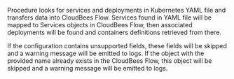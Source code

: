 Procedure looks for services and deployments in Kubernetes
YAML file and transfers data into CloudBees Flow. Services found
in YAML file will be mapped to Services objects in CloudBees Flow,
then associated deployments will be found and containers
definitions retrieved from there.

If the configuration contains unsupported fields, these fields will be skipped and a warning message will be emitted to logs.
If the object with the provided name already exists in the CloudBees Flow, this object will be skipped and a warning message will be emitted to logs.
